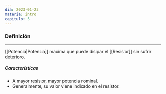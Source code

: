```yaml
---
dia: 2023-01-23
materia: intro
capitulo: 5
---
```

### Definición
---
[[Potencia|Potencia]] maxima que puede disipar el [[Resistor]] sin sufrir deterioro.

##### Características
- A mayor resistor, mayor potencia nominal.
- Generalmente, su valor viene indicado en el resistor.